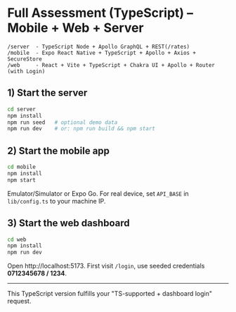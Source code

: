 # Full Assessment (TypeScript) – Mobile + Web + Server

```
/server  - TypeScript Node + Apollo GraphQL + REST(/rates)
/mobile  - Expo React Native + TypeScript + Apollo + Axios + SecureStore
/web     - React + Vite + TypeScript + Chakra UI + Apollo + Router (with Login)
```

## 1) Start the server
```bash
cd server
npm install
npm run seed   # optional demo data
npm run dev    # or: npm run build && npm start
```

## 2) Start the mobile app
```bash
cd mobile
npm install
npm start
```
Emulator/Simulator or Expo Go. For real device, set `API_BASE` in `lib/config.ts` to your machine IP.

## 3) Start the web dashboard
```bash
cd web
npm install
npm run dev
```
Open http://localhost:5173. First visit `/login`, use seeded credentials **0712345678 / 1234**.

---
This TypeScript version fulfills your "TS-supported + dashboard login" request.
